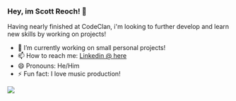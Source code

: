 ### Hey, im Scott Reoch! 👋

Having nearly finished at CodeClan, i'm looking to further develop and learn new skills by working on projects!  

- 🔭 I’m currently working on small personal projects!
- 📫 How to reach me: [Linkedin @ here](https://www.linkedin.com/in/scott-reoch/)
- 😄 Pronouns: He/Him
- ⚡ Fun fact: I love music production! 

<img src="https://github-readme-stats.vercel.app/api?username=sreoch&&show_icons=true&title_color=f4f9b0&icon_color=e7ffff&text_color=8391e6&bg_color=7bc9f0">
